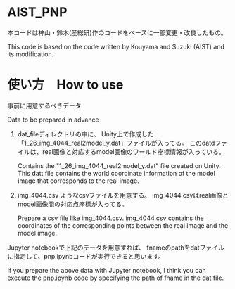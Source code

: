 # AIST_PNP 
 本コードは神山・鈴木(産総研)作のコードをベースに一部変更・改良したもの。
 
 This code is based on the code written by Kouyama and Suzuki (AIST) and its modification.

# 使い方　How to use
事前に用意するべきデータ

Data to be prepared in advance

1. dat_fileディレクトリの中に、
Unity上で作成した「1_26_img_4044_real2model_y.dat」ファイルが入ってる。
このdatdファイルは、real画像と対応するmodel画像のワールド座標情報が入っている。
   
   Contains the "1_26_img_4044_real2model_y.dat" file created on Unity.
   This datt file contains the world coordinate information of the model image that corresponds to the real image.

2. img_4044.csv ようなcsvファイルを用意する。
   img_4044.csvはreal画像とmodel画像間の対応点座標が入ってる。

   Prepare a csv file like img_4044.csv.
   img_4044.csv contains the coordinates of the corresponding points between the real image and the model image.
   
  
Jupyter notebookで上記のデータを用意すれば、
fnameのpathをdatファイルに指定して、pnp.ipynbコードが実行できると思います。

If you prepare the above data with Jupyter notebook,
I think you can execute the pnp.ipynb code  by specifying the path of fname in the dat file.
